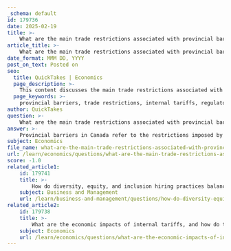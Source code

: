 ```yaml
---
_schema: default
id: 179736
date: 2025-02-19
title: >-
    What are the main trade restrictions associated with provincial barriers, and how do they impact the economy?
article_title: >-
    What are the main trade restrictions associated with provincial barriers, and how do they impact the economy?
date_format: MMM DD, YYYY
post_on_text: Posted on
seo:
  title: QuickTakes | Economics
  page_description: >-
    This content discusses the main trade restrictions associated with provincial barriers in Canada, including internal tariffs, regulatory differences, and licensing requirements, as well as their economic impacts such as reduced market access and increased costs.
  page_keywords: >-
    provincial barriers, trade restrictions, internal tariffs, regulatory differences, licensing requirements, product standards, economic impact, market access, operational costs, inefficiencies, economic growth
author: QuickTakes
question: >-
    What are the main trade restrictions associated with provincial barriers, and how do they impact the economy?
answer: >-
    Provincial barriers in Canada refer to the restrictions imposed by individual provinces that can hinder trade and commerce between them. These barriers can manifest in various forms, including internal tariffs, regulations, and licensing requirements that differ from one province to another. \n\n### Main Trade Restrictions Associated with Provincial Barriers\n\n1. **Internal Tariffs**: Some provinces may impose tariffs on goods imported from other provinces, which can increase costs for businesses and consumers. This can discourage interprovincial trade and lead to higher prices for goods.\n\n2. **Regulatory Differences**: Each province has its own set of regulations that businesses must comply with. For example, a brewery in Quebec may face stringent regulations when attempting to sell its products in Ontario, where alcohol sales are governed by different laws. This inconsistency can create confusion and increase compliance costs for businesses operating in multiple provinces.\n\n3. **Licensing Requirements**: Different provinces may have varying licensing requirements for businesses, which can complicate the process of entering new markets. For instance, a company that is licensed to operate in one province may need to undergo a completely different licensing process to operate in another.\n\n4. **Product Standards**: Variations in product standards and safety regulations can also act as barriers. A product that meets the standards in one province may not be compliant in another, necessitating additional modifications or testing.\n\n### Economic Impacts of Provincial Barriers\n\nThe economic impacts of these provincial barriers can be significant:\n\n- **Reduced Market Access**: Businesses may find it challenging to expand their market reach across provincial lines, limiting their growth potential and reducing competition. This can lead to higher prices and fewer choices for consumers.\n\n- **Increased Costs**: Compliance with varying regulations and tariffs can lead to increased operational costs for businesses. These costs may be passed on to consumers, resulting in higher prices for goods and services.\n\n- **Inefficiencies in Trade**: Provincial barriers can create inefficiencies in the supply chain, as businesses may need to navigate complex regulations and tariffs. This can slow down the movement of goods and increase delivery times.\n\n- **Impact on Economic Growth**: By hindering trade and increasing costs, provincial barriers can stifle economic growth. Businesses may be less inclined to invest in new projects or expand operations if they face significant hurdles in accessing other provincial markets.\n\nIn summary, provincial barriers create a fragmented trade environment that can lead to inefficiencies, increased costs, and reduced economic growth. Addressing these barriers could enhance interprovincial trade, benefiting both businesses and consumers across Canada.
subject: Economics
file_name: what-are-the-main-trade-restrictions-associated-with-provincial-barriers-and-how-do-they-impact-the-economy.md
url: /learn/economics/questions/what-are-the-main-trade-restrictions-associated-with-provincial-barriers-and-how-do-they-impact-the-economy
score: -1.0
related_article1:
    id: 179741
    title: >-
        How do diversity, equity, and inclusion hiring practices balance merit with targets, and what challenges arise in creating an inclusive workplace culture?
    subject: Business and Management
    url: /learn/business-and-management/questions/how-do-diversity-equity-and-inclusion-hiring-practices-balance-merit-with-targets-and-what-challenges-arise-in-creating-an-inclusive-workplace-culture
related_article2:
    id: 179738
    title: >-
        What are the economic impacts of internal tariffs, and how do they influence market dynamics?
    subject: Economics
    url: /learn/economics/questions/what-are-the-economic-impacts-of-internal-tariffs-and-how-do-they-influence-market-dynamics
---
```


&nbsp;